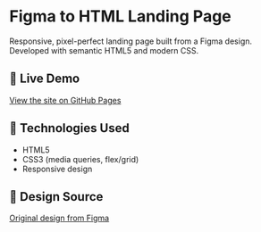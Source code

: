 # Figma to HTML Landing Page

Responsive, pixel-perfect landing page built from a Figma design. Developed with semantic HTML5 and modern CSS.

## 🔗 Live Demo

[View the site on GitHub Pages](https://github.com/b0gdan-goncharov/figmatoweb2)

## 🧰 Technologies Used

- HTML5
- CSS3 (media queries, flex/grid)
- Responsive design

## 🎨 Design Source

[Original design from Figma](https://www.figma.com/design/02GShKlhC8SWPOujnEecq6/Work?node-id=0-1&t=jmoXqC45lr1qVa0t-1)


